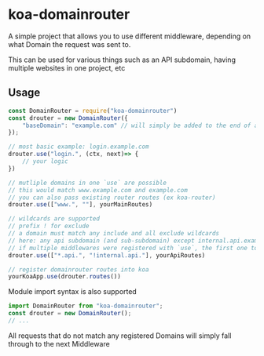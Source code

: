 # koa-domainrouter

A simple project that allows you to use different middleware, depending on what Domain the request was sent to.

This can be used for various things such as an API subdomain, having multiple websites in one project, etc

## Usage

```js
const DomainRouter = require("koa-domainrouter")
const drouter = new DomainRouter({
    "baseDomain": "example.com" // will simply be added to the end of all domains passed into `use`
});

// most basic example: login.example.com
drouter.use("login.", (ctx, next)=> {
    // your logic
})

// mutliple domains in one `use` are possible
// this would match www.example.com and example.com
// you can also pass existing router routes (ex koa-router)
drouter.use(["www.", ""], yourMainRoutes)

// wildcards are supported
// prefix ! for exclude
// a domain must match any include and all exclude wildcards
// here: any api subdomain (and sub-subdomain) except internal.api.example.com
// if multiple middlewares were registered with `use`, the first one to be registered will be called
drouter.use(["*.api.", "!internal.api."], yourApiRoutes)

// register domainrouter routes into koa
yourKoaApp.use(drouter.routes())
```
Module import syntax is also supported
```js
import DomainRouter from "koa-domainrouter";
const drouter = new DomainRouter();
// ...
```
All requests that do not match any registered Domains will simply fall through to the next Middleware